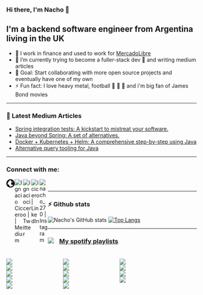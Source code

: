 ### Hi there, I'm Nacho 👋

## I'm a backend software engineer from Argentina living in the UK

- 🔭 I work in finance and used to work for [MercadoLibre](http://mercadolibre.com.ar/)
- 🌱 I’m currently trying to become a fuller-stack dev 🤣 and writing medium articles
- 🥅 Goal: Start collaborating with more open source projects and eventually have one of my own
- ⚡ Fun fact: I love heavy metal, football 💙 💛 💙 and i'm big fan of James Bond movies

---

### 📕 Latest Medium Articles

<!-- BLOG-POST-LIST:START -->
- [Spring integration tests: A kickstart to mistreat your software.](https://ignaciocicero.medium.com/spring-integration-tests-a-kickstart-to-mistreat-your-software-e63098733b55?source=rss-f0b17d049285------2)
- [Java beyond Spring: A set of alternatives.](https://ignaciocicero.medium.com/java-beyond-spring-a-set-of-alternatives-c4c5a93f6220?source=rss-f0b17d049285------2)
- [Docker + Kubernetes + Helm: A comprehensive step-by-step using Java](https://ignaciocicero.medium.com/docker-kubernetes-helm-a-comprehensive-step-by-step-using-java-df83f6780d80?source=rss-f0b17d049285------2)
- [Alternative query tooling for Java](https://ignaciocicero.medium.com/alternatives-query-tooling-for-java-27da9822b980?source=rss-f0b17d049285------2)
<!-- BLOG-POST-LIST:END -->

---

### Connect with me:

[<img align="left" alt="nacho270.github.io" width="22px" src="https://raw.githubusercontent.com/iconic/open-iconic/master/svg/globe.svg" />][website]
[<img align="left" alt="Ignacio Cicero | Medium" width="22px" src="https://cdn.jsdelivr.net/npm/simple-icons@v3/icons/medium.svg" />][medium]
[<img align="left" alt="ignaciocicero | Twitter" width="22px" src="https://cdn.jsdelivr.net/npm/simple-icons@v3/icons/twitter.svg" />][twitter]
[<img align="left" alt="icicero | LinkedIn" width="22px" src="https://cdn.jsdelivr.net/npm/simple-icons@v3/icons/linkedin.svg" />][linkedin]
[<img align="left" alt="nacho_270 | Instagram" width="22px" src="https://cdn.jsdelivr.net/npm/simple-icons@v3/icons/instagram.svg" />][instagram]

[website]: https://nacho270.github.io/
[medium]: https://ignaciocicero.medium.com/
[twitter]: https://twitter.com/ignaciocicero
[instagram]: https://instagram.com/nacho_270
[linkedin]: https://linkedin.com/in/icicero

<br>

---

### :zap: Github stats

![Nacho's GitHub stats](https://github-readme-stats.nacho270.vercel.app/api?username=nacho270&show_icons=true&hide=issues&hide_border=true&theme=vue-dark)
[![Top Langs](https://github-readme-stats.nacho270.vercel.app/api/top-langs/?username=nacho270&show_icons=true&hide_border=true&theme=vue-dark&layout=compact)](https://github.com/nacho270/github-readme-stats)

---

### <img src="https://i.pinimg.com/originals/93/46/53/934653214719cf630e0f5cf9c746b364.png" align="left" width="30px" /> [My spotify playlists](https://github.com/nacho270/spotify-playlists-github-action)<br/><br/>

<!-- MY_PLAYLISTS:START-->
<a href='https://open.spotify.com/playlist/4YPPzd239zEfo6PXYOuLs5' target='_blank'></a>
<a href='https://open.spotify.com/playlist/7vV7Wg39pLm4mGa8V9kaFT' target='_blank'><img align="left" width="150px" src="https://images-ak.spotifycdn.com/image/ab67706c0000bebb98bd0246181f7cdf3f39ec61"/></a>
<a href='https://open.spotify.com/playlist/2WQxnWwkz2TqKvJGDezaoQ' target='_blank'><img align="left" width="150px" src="https://mosaic.scdn.co/640/ab67616d0000b2730f87d96e0fac678684d716b9ab67616d0000b27337d87946cc6a3ed79d72474cab67616d0000b27365a17778ff041c1568374e64ab67616d0000b273a6ecffb73d96e35c793d46b8"/></a>
<a href='https://open.spotify.com/playlist/3iwYQaN6SyQo5MguWFMSlV' target='_blank'><img align="left" width="150px" src="https://mosaic.scdn.co/640/ab67616d0000b2732d925cec3072ed1b74e5188fab67616d0000b2735c8f2a04c85c677bfe2b1639ab67616d0000b273b322b8284215d38821e72738ab67616d0000b273e8dd4db47e7177c63b0b7d53"/></a>
<a href='https://open.spotify.com/playlist/7A0LbGQMH4CWSdcGh4fCMG' target='_blank'><img align="left" width="150px" src="https://mosaic.scdn.co/640/ab67616d0000b2733ac318439ae56ce048d7bf5dab67616d0000b27390ef9760e57fafd8f966d17aab67616d0000b2739683e5d7361bb80bfb00f46dab67616d0000b273a07cc88003498f7559787673"/></a>

<a href='https://open.spotify.com/playlist/0UXGGfmJDv55rHjg5zPTi2' target='_blank'><img align="left" width="150px" src="https://mosaic.scdn.co/640/ab67616d0000b2735dd27754d26ecbb0f0232156ab67616d0000b2737c8a923e9407a36ed6ce01bcab67616d0000b273c7190a75bf05ad902f52c7a2ab67616d0000b273ecf31532899b046d5425db77"/></a>
<a href='https://open.spotify.com/playlist/5qUTpzufx9M7iIOP6bItte' target='_blank'><img align="left" width="150px" src="https://mosaic.scdn.co/640/ab67616d0000b2732777c9d955f300c86b43059fab67616d0000b2732d2f4cefa2a23dc3dd6d4f3bab67616d0000b2735dd27754d26ecbb0f0232156ab67616d0000b273ecf31532899b046d5425db77"/></a>
<a href='https://open.spotify.com/playlist/7v0RRjfL6CwxgbFTEvUpQo' target='_blank'><img align="left" width="150px" src="https://mosaic.scdn.co/640/ab67616d0000b2731c5eacf6965d328c2c795cefab67616d0000b27376ffb5b5ab045d22c81235c1ab67616d0000b273b21a2fe04d5572ff47ffb2c0ab67616d0000b273c4a7e933ef7fbb7e6485b73a"/></a>
<a href='https://open.spotify.com/playlist/3g35a88jJ4qShU6bf7jALz' target='_blank'><img align="left" width="150px" src="https://mosaic.scdn.co/640/ab67616d0000b2730158cbde70672dd821972907ab67616d0000b27329bd7a27cebf08f4ea8d6aa0ab67616d0000b27364af5b8ea1d0eaedcf5aa24dab67616d0000b273ba12c467b8cc7eb3be9e7d8b"/></a>
<a href='https://open.spotify.com/playlist/7i9fEkfordzs8hzlnukric' target='_blank'><img align="left" width="150px" src="https://i.scdn.co/image/ab67616d0000b27362824c1d765a5beec9231f7d"/></a>

<a href='https://open.spotify.com/playlist/3oZ0Yf9yfUk16ipQJMcH7i' target='_blank'><img align="left" width="150px" src="https://mosaic.scdn.co/640/ab67616d0000b2731c5d4e4695659ec7a046364bab67616d0000b27342e6450fcc92db632adcd53cab67616d0000b2739e8e71384ba9d789b300c43cab67616d0000b273efe55e4449fe3cc1b1c9fd03"/></a>
<a href='https://open.spotify.com/playlist/5jiqAWpSb0RWIWPsyTxv2A' target='_blank'><img align="left" width="150px" src="https://mosaic.scdn.co/640/ab67616d0000b2734ce8b4e42588bf18182a1ad2ab67616d0000b27384243a01af3c77b56fe01ab1ab67616d0000b273d283808926ad3d2220e63c1cab67616d0000b273dc30583ba717007b00cceb25"/></a>
<a href='https://open.spotify.com/playlist/1L5A1vFtsNpl00qBazSy3R' target='_blank'><img align="left" width="150px" src="https://mosaic.scdn.co/640/ab67616d0000b2730538b48c180256e0bdd8363fab67616d0000b2733aa5698b9f13447a6ccc0dccab67616d0000b27354a8f4f9158546472fbb7280ab67616d0000b273a7292b6863258e889b78d787"/></a>
<a href='https://open.spotify.com/playlist/2MizBkA9J7y1vjisHig10j' target='_blank'><img align="left" width="150px" src="https://mosaic.scdn.co/640/ab67616d0000b2734e9522fabc16bfaf9b44bfa7ab67616d0000b2735e7464d9d8a25b2bf74b782aab67616d0000b2736f093a6ae88a5ca8ed53b9f7ab67616d0000b273d752956b8a82ffa07baa835e"/></a>
<a href='https://open.spotify.com/playlist/6kStwB9BJClsmMmGlZIdHe' target='_blank'><img align="left" width="150px" src="https://mosaic.scdn.co/640/ab67616d0000b2736869f1cd33bf72e00313520dab67616d0000b273ac9a652335cf34de9a65292aab67616d0000b273da4f6706ae0f2501c61ce776ab67616d0000b273db89b08034de626ebee6823d"/></a>
<!-- MY_PLAYLISTS:END-->
